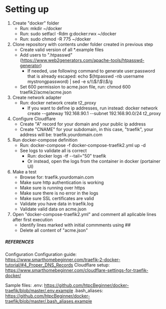 # Setting up 

1) Create "docker" folder
    - Run: mkdir ~/docker
    - Run: sudo setfacl -Rdm g:docker:rwx ~/docker
    - Run: sudo chmod -R 775 ~/docker
2) Clone repository with contents under folder created in previous step
    - Create valid version of all *.example files
    - Add users to ".htpasswd" (https://www.web2generators.com/apache-tools/htpasswd-generator)
        - If needed, use following command to generate user:password that is already escaped: echo $(htpasswd -nb username mystrongpassword) | sed -e s/\\$/\\$\\$/g
    - Set 600 permission to acme.json file, run: chmod 600 traefik2/acme/acme.json
3) Create network adapter
    - Run: docker network create t2_proxy
        - If you want to define ip addresses, run instead: docker network create --gateway 192.168.90.1 --subnet 192.168.90.0/24 t2_proxy
4) Configure Cloudflare
    - Create "A" record for your domain and your public ip address
    - Create "CNAME" for your subdomain, in this case, "traefik", your address will be: traefik.yourdomain.com
5) Run docker-compose definition
    - Run: docker-compose -f docker-compose-traefik2.yml up -d
    - See logs to validate all is correct
        - Run: docker logs -tf --tail="50" traefik
        - Or instead, open the logs from the container in docker (portainer UI)
6) Make a test
    - Browse for: traefik.yourdomain.com
    - Make sure http authentication is working
    - Make sure is running over https
    - Make sure there is no error in the logs
    - Make sure SSL certificates are valid
    - Validate you have data in traefik.log
    - Validate valid data on acme.json
7) Open "docker-compose-traefik2.yml" and comment all aplicable lines after first execution
    - Identify lines marked with initial commments using ##
    - Delete all content of "acme.json"

##### REFERENCES

Configuration
    Configuration guide: https://www.smarthomebeginner.com/traefik-2-docker-tutorial/#4_Proper_DNS_Records
    Cloudflare setup: https://www.smarthomebeginner.com/cloudflare-settings-for-traefik-docker/

Sample files: 
    .env: https://github.com/htpcBeginner/docker-traefik/blob/master/.env.example
    .bash_aliases: https://github.com/htpcBeginner/docker-traefik/blob/master/.bash_aliases.example
